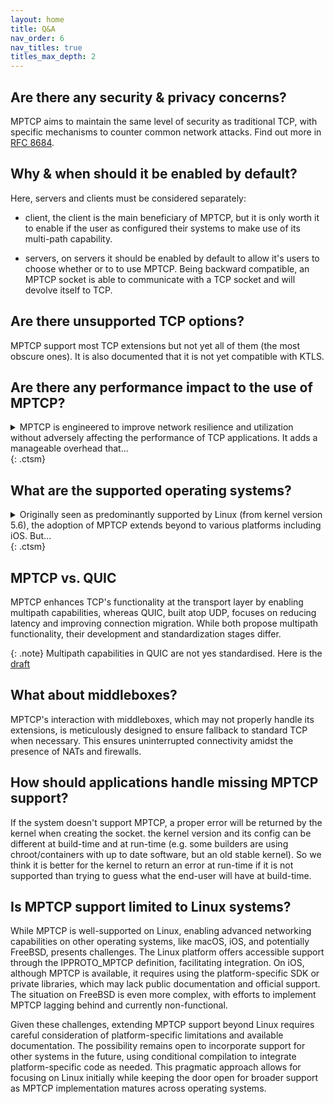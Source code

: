 ```yaml
---
layout: home
title: Q&A
nav_order: 6
nav_titles: true
titles_max_depth: 2
---
```


## Are there any security & privacy concerns?
MPTCP aims to maintain the same level of security as traditional TCP, with specific
mechanisms to counter common network attacks. Find out more in [RFC 8684](https://datatracker.ietf.org/doc/html/rfc8684#name-security-considerations).

## Why & when should it be enabled by default?
Here, servers and clients must be considered separately:
- client, the client is the main beneficiary of MPTCP, but it is only worth it to
enable if the user as configured their systems to make use of its multi-path capability.

- servers, on servers it should be enabled by default to allow it's users to choose
whether or to to use MPTCP. Being backward compatible, an MPTCP socket is able to
communicate with a TCP socket and will devolve itself to TCP.

## Are there unsupported TCP options?
MPTCP support most TCP extensions but not yet all of them (the most obscure ones).
It is also documented that it is not yet compatible with KTLS.

## Are there any performance impact to the use of MPTCP?

<details markdown="block">
<summary>MPTCP is engineered to improve network resilience and utilization without adversely
affecting the performance of TCP applications. It adds a manageable overhead that...</summary>
becomes advantageous when leveraging multiple network paths, potentially increasing
throughput and reliability.
It is also important to note that "plain" TCP connection continue to use TCP socket,
bypassing the MPTCP layer.

</details> {: .ctsm}

## What are the supported operating systems?

<details markdown="block">
<summary> Originally seen as predominantly supported by Linux (from kernel version 5.6),
the adoption of MPTCP extends beyond to various platforms including iOS. But... </summary>

MPTCP on IOS has strings attached:
- It is easy only if you use their SDK: [doc](https://developer.apple.com/documentation/foundation/nsurlsessionconfiguration/improving_network_reliability_using_multipath_tcp)
- If not, you need to use private libraries (we are not even sure the headers are available) with specific functions to create sockets that are apparently not documented, e.g., [OpenSSH for IOS](https://github.com/apple-oss-distributions/OpenSSH/blob/main/openssh/sshconnect.c#L487).

On FreeBSD, there was an ongoing implementation, but that was years ago, and not working today according to [this](http://www-cs-students.stanford.edu/~sjac/freebsd_mptcp_info.html).

There are other implementations, but on specific systems (Citrix load balancer, userspace, etc.): more details [here](http://blog.multipath-tcp.org/blog/html/2018/12/15/apple_and_multipath_tcp.html).
</details> {: .ctsm}

## MPTCP vs. QUIC
MPTCP enhances TCP's functionality at the transport layer by enabling multipath
capabilities, whereas QUIC, built atop UDP, focuses on reducing latency and improving
connection migration. While both propose multipath functionality, their development
and standardization stages differ.

{: .note}
Multipath capabilities in QUIC are not yes standardised. Here is the [draft](https://quicwg.org/multipath/draft-ietf-quic-multipath.html)

## What about middleboxes?
MPTCP's interaction with middleboxes, which may not properly handle its extensions,
is meticulously designed to ensure fallback to standard TCP when necessary. This
ensures uninterrupted connectivity amidst the presence of NATs and firewalls.

## How should applications handle missing MPTCP support?
If the system doesn't support MPTCP, a proper error will be returned by the kernel when creating the socket. the kernel version and its config can be different at build-time and at run-time (e.g. some builders are using chroot/containers with up to date software, but an old stable kernel). So we think it is better for the kernel to return an error at run-time if it is not supported than trying to guess what the end-user will have at build-time.

## Is MPTCP support limited to Linux systems?
While MPTCP is well-supported on Linux, enabling advanced networking capabilities on other operating systems, like macOS, iOS, and potentially FreeBSD, presents challenges. The Linux platform offers accessible support through the IPPROTO_MPTCP definition, facilitating integration. On iOS, although MPTCP is available, it requires using the platform-specific SDK or private libraries, which may lack public documentation and official support. The situation on FreeBSD is even more complex, with efforts to implement MPTCP lagging behind and currently non-functional.

Given these challenges, extending MPTCP support beyond Linux requires careful consideration of platform-specific limitations and available documentation. The possibility remains open to incorporate support for other systems in the future, using conditional compilation to integrate platform-specific code as needed. This pragmatic approach allows for focusing on Linux initially while keeping the door open for broader support as MPTCP implementation matures across operating systems.